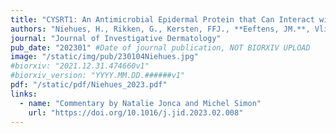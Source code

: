 ```yaml
---
title: "CYSRT1: An Antimicrobial Epidermal Protein that Can Interact with Late Cornified Envelope Proteins"
authors: "Niehues, H., Rikken, G., Kersten, FFJ., **Eeftens, JM.**, Vlijmen-Willems, IMMJ. van, Rodijk-Olthuis, D., Jansen, PAM., Hendriks, WJAJ., Ederveen, THA., Schalkwijk, J., Bogaard, EH. van den., Zeeuwen, PLJM."
journal: "Journal of Investigative Dermatology"
pub_date: "202301" #Date of journal publication, NOT BIORXIV UPLOAD
image: "/static/img/pub/230104Niehues.jpg"
#biorxiv: "2021.12.31.474660v1"
#biorxiv_version: "YYYY.MM.DD.######v1"
pdf: "/static/pdf/Niehues_2023.pdf"
links:
  - name: "Commentary by Natalie Jonca and Michel Simon"
    url: "https://doi.org/10.1016/j.jid.2023.02.008"
---
```

